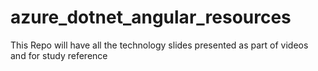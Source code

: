 # azure_dotnet_angular_resources
This Repo will have all the technology slides presented as part of videos and for study reference
